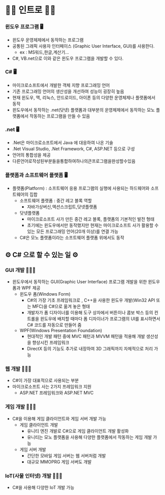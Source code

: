 # 👋🏻 인트로 👋🏻

### 윈도우 프로그램 🖥️
* 윈도우 운영체제에서 동작하는 프로그램
* 공통된 그래픽 사용자 인터페이스 (Graphic User Interface, GUI)를 사용한다.
    * ex : MS워드,한글,계산기...
* C#, VB.net으로 이와 같은 윈도우 프로그램을 개발할 수 있다.

### C# 🖥️
* 마이크로소프트에서 개발한 객체 지향 프로그래밍 언어
* 기존 프로그래밍 언어의 생산성을 개선하여 성능이 굉장히 높음
* 현재 윈도우, 맥, 리눅스, 안드로이드, 아이폰 등의 다양한 운영체제나 플랫폼에서 동작
* 윈도우에서 동작하는 .net(닷넷) 플랫폼과 대부분의 운영체제에서 동작하는 모노 플랫폼에서 작동하는 프로그램을 만들 수 있음

### .net 🖥️
* .Net은 마이크로소프트에서 Java 에 대응하여 나온 기술
* .Net Visual Studio, .Net Framework, C#, ASP.NET 등으로 구성
* 언어의 통합성을 제공
* 다른언어로작성된부분들을통합하여하나의큰프로그램을완성할수있음

### 플랫폼과 소프트웨어 플랫폼 🖥️
* 플랫폼(Platform) : 소프트웨어 응용 프로그램의 실행에 사용되는 하드웨어와 소프트웨어의 집합
    * 소프트웨어 플랫폼 : 중간 레고 블록 역할 
        * 자바가상버신,액션스크립트,닷넷플랫폼
    * 닷넷플랫폼
        * 마이크로소프트 사가 만든 중간 레고 블록, 플랫폼의 기본적인 발전 형태
        * 초기에는 윈도우에서만 동작했지만 현재는 마이크로소프트 사가 활용할 수 있는 모든 프로그래밍 언어(20개 이상)를 연결 가능
    * C#은 모노 플랫폼이라는 소프트웨어 플랫폼 위에서도 동작


## ⚙️ C# 으로 할 수 있는 일 ⚙️
### GUI 개발 👩🏻‍💻
* 윈도우에서 동작하는 GUI(Graphic User Interface) 프로그램 개발을 위한 윈도우 폼과 WPF 제공
    * 윈도우 폼(Windows Form)
        * C#의 가장 기초 프레임워크로 , C++을 사용한 윈도우 개발(Win32 API 또는 MFC)을 C#으로 옮겨 놓은 형태
        * 개발자가 폼 디자이너를 이용해 도구 상자에서 버튼이나 콤보 박스 등의 컨트롤을 윈도우에 배치할 때마다 폼 디자이너가 프로그램의 UI를 표시하면서 C# 코드를 자동으로 만들어 줌
    * WPF(Windows Presentation Foundation)
        * 현대적인 개발 패턴 중에 MVC 패턴과 MVVM 패턴을 적용해 개발 생산성을 향상시킨 프레임워크
        * DirectX 등의 기능도 추가로 내장하여 3D 그래픽까지 자체적으로 처리 가능

### 웹 개발 👩🏻‍💻
* C#이 가장 대표적으로 사용되는 부분
* 마이크로소프트 사는 2가지 프레임워크 지원
    * ASP.NET 프레임워크와 ASP.NET MVC
 
### 게임 개발 👩🏻‍💻
* C#을 이용해 게임 클라이언트와 게임 서버 개발 가능
    * 게임 클라이언트 개발
        * 유니티 엔진 개발로 C#으로 게임 클라이언트 개발 활성화
        * 유니티는 모노 플랫폼을 사용해 다양한 플랫폼에서 작동하는 게임 개발 가능
    * 게임 서버 개발
        * 간단한 모바일 게임 서버는 웹 서버처럼 개발
        * 대규모 MMOPRG 게임 서버도 개발

### IoT(사물 인터넷) 개발 👩🏻‍💻
* C#을 사용해 다양한 IoT 개발 가능
